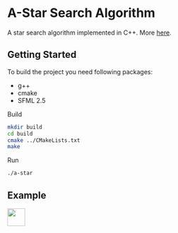 # A-Star Search Algorithm

A star search algorithm implemented in C++. More [here](https://en.wikipedia.org/wiki/A*_search_algorithm).

## Getting Started

To build the project you need following packages:
- g++
- cmake
- SFML 2.5

Build
```bash
mkdir build
cd build
cmake ../CMakeLists.txt
make
```
Run
```bash
./a-star
```

## Example

<img src="doc/gifs/example.gif" width="40" height="40" />
